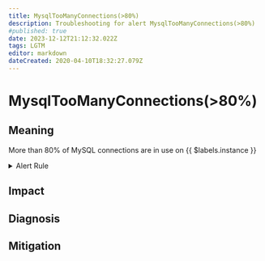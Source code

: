 ```yaml
---
title: MysqlTooManyConnections(>80%)
description: Troubleshooting for alert MysqlTooManyConnections(>80%)
#published: true
date: 2023-12-12T21:12:32.022Z
tags: LGTM
editor: markdown
dateCreated: 2020-04-10T18:32:27.079Z
---
```


# MysqlTooManyConnections(>80%)

## Meaning
[//]: # "Short paragraph that explains what the alert means"
More than 80% of MySQL connections are in use on {{ $labels.instance }}

<details>
  <summary>Alert Rule</summary>

  ```yaml
alert: MysqlTooManyConnections(>80%)
expr: max_over_time(mysql_global_status_threads_connected[1m]) / mysql_global_variables_max_connections * 100 > 80
for: 2m
labels:
    severity: warning
annotations:
    summary: MySQL too many connections (> 80%) (instance {{ $labels.instance }})
    description: |-
        More than 80% of MySQL connections are in use on {{ $labels.instance }}
          VALUE = {{ $value }}
          LABELS = {{ $labels }}
    runbook: https://github.com/srerun/prometheus-alerts/content/runbooks/MysqlTooManyConnections(>80%)

  ```
</details>


## Impact
[//]: # "What could / will happen if the alert is not addressed"



## Diagnosis
[//]: # "Steps to take to identify the cause of the problem"



## Mitigation
[//]: # "The steps necessary to resolve the alert"
